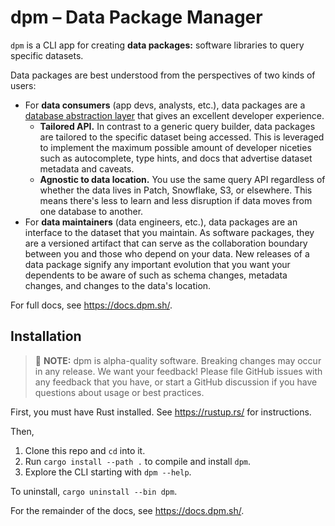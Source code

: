 # dpm – Data Package Manager

`dpm` is a CLI app for creating **data packages:** software libraries to query specific datasets.

Data packages are best understood from the perspectives of two kinds of users:

- For **data consumers** (app devs, analysts, etc.), data packages are a [database abstraction layer](https://en.wikipedia.org/wiki/Database_abstraction_layer) that gives an excellent developer experience.
  - **Tailored API.** In contrast to a generic query builder, data packages are tailored to the specific dataset being accessed. This is leveraged to implement the maximum possible amount of developer niceties such as autocomplete, type hints, and docs that advertise dataset metadata and caveats.
  - **Agnostic to data location.** You use the same query API regardless of whether the data lives in Patch, Snowflake, S3, or elsewhere. This means there's less to learn and less disruption if data moves from one database to another.
- For **data maintainers** (data engineers, etc.), data packages are an interface to the dataset that you maintain. As software packages, they are a versioned artifact that can serve as the collaboration boundary between you and those who depend on your data. New releases of a data package signify any important evolution that you want your dependents to be aware of such as schema changes, metadata changes, and changes to the data's location.

For full docs, see https://docs.dpm.sh/.

## Installation

> :rotating_light: **NOTE:** dpm is alpha-quality software. Breaking changes may occur in any release. We want your feedback! Please file GitHub issues with any feedback that you have, or start a GitHub discussion if you have questions about usage or best practices.

First, you must have Rust installed. See https://rustup.rs/ for instructions.

Then,

1. Clone this repo and `cd` into it.
2. Run `cargo install --path .` to compile and install `dpm`.
3. Explore the CLI starting with `dpm --help`.

To uninstall, `cargo uninstall --bin dpm`.

For the remainder of the docs, see https://docs.dpm.sh/.

